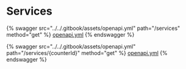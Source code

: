 # Services



{% swagger src="../../.gitbook/assets/openapi.yml" path="/services" method="get" %}
[openapi.yml](../../.gitbook/assets/openapi.yml)
{% endswagger %}

{% swagger src="../../.gitbook/assets/openapi.yml" path="/services/{counterId}" method="get" %}
[openapi.yml](../../.gitbook/assets/openapi.yml)
{% endswagger %}
